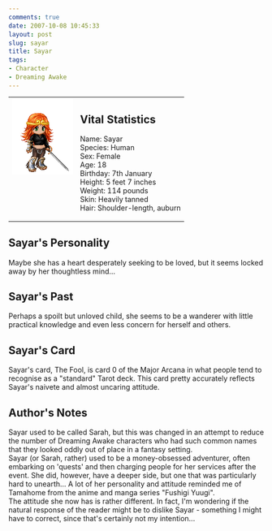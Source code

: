 ```yaml
---
comments: true
date: 2007-10-08 10:45:33
layout: post
slug: sayar
title: Sayar
tags:
- Character
- Dreaming Awake
---
```


<table border="0" cellspacing="10">
<tr>
<td valign="top"><img src="/img/fiction/characters/avatars/sayar.png" /></td>
<td valign="top">
<h2>Vital Statistics</h2>
<p>Name: Sayar<br />
Species: Human<br />
Sex: Female<br />
Age: 18<br />
Birthday: 7th January<br />
Height: 5 feet 7 inches<br />
Weight: 114 pounds<br />
Skin: Heavily tanned<br />
Hair: Shoulder-length, auburn</p></td>
</tr>
</table>
<h2>Sayar&#039;s Personality</h2>
<p>Maybe she has a heart desperately seeking to be loved, but it seems locked away by her thoughtless mind... </p>
<h2>Sayar&#039;s Past</h2>
<p>Perhaps a spoilt but unloved child, she seems to be a wanderer with little practical knowledge and even less concern for herself and others. </p>
<h2>Sayar&#039;s Card</h2>
<p>Sayar&#039;s card, The Fool, is card 0 of the Major Arcana in what people tend to recognise as a "standard" Tarot deck. This card pretty accurately reflects Sayar&#039;s naivete and almost uncaring attitude. </p>
<h2>Author&#039;s Notes</h2>
<p>Sayar used to be called Sarah, but this was changed in an attempt to reduce the number of Dreaming Awake characters who had such common names that they looked oddly out of place in a fantasy setting.<br />
Sayar (or Sarah, rather) used to be a money-obsessed adventurer, often embarking on &#039;quests&#039; and then charging people for her services after the event. She did, however, have a deeper side, but one that was particularly hard to unearth... A lot of her personality and attitude reminded me of Tamahome from the anime and manga series "Fushigi Yuugi".<br />
The attitude she now has is rather different. In fact, I&#039;m wondering if the natural response of the reader might be to dislike Sayar - something I might have to correct, since that&#039;s certainly not my intention...</p>
